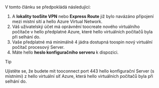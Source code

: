 V tomto článku se předpokládá následující:

1. A **lokality tooSite VPN** nebo **Express Route** již bylo navázáno připojení mezi místní sítí a hello Azure Virtual Network.
2. Váš uživatelský účet má oprávnění toocreate nového virtuálního počítače v hello předplatné Azure, které hello virtuálních počítačů byla při selhání do.
3. Vaše předplatné má minimálně 4 jádra dostupná toospin nový virtuální počítač procesový Server.
4. Máte hello **heslo konfiguračního serveru** k dispozici.

> [!TIP]
> Ujistěte se, že budete mít tooconnect port 443 hello konfigurační Server (s místními) z hello virtuální síť Azure, která hello virtuálních počítačů byla při selhání do.
